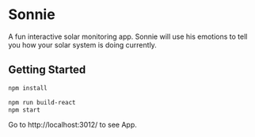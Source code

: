 # Sonnie
A fun interactive solar monitoring app.  Sonnie will use his emotions to tell you how your solar system is doing currently.

## Getting Started

```sh
npm install
```

```sh
npm run build-react
npm start
```
Go to http://localhost:3012/ to see App.